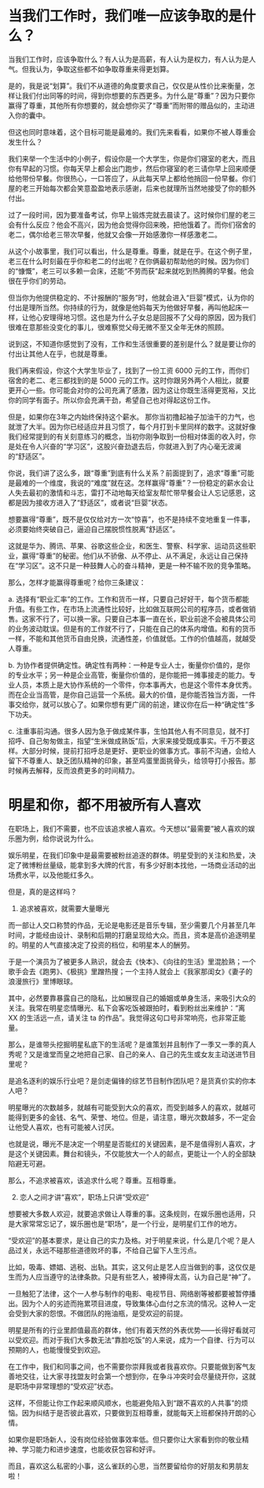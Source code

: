 # 当我们工作时，我们唯一应该争取的是什么？

当我们工作时，应该争取什么？有人认为是高薪，有人认为是权力，有人认为是人气。但我认为，争取这些都不如争取尊重来得更划算。

是的，我是说“划算”。我们不从道德的角度要求自己，仅仅是从性价比来衡量，怎样让我们付出同等的时间，得到你想要的东西更多。为什么是“尊重”？因为只要你赢得了尊重，其他所有你想要的，就会想你买了“尊重”而附带的赠品似的，主动进入你的囊中。

但这也同时意味着，这个目标可能是最难的。我们先来看看，如果你不被人尊重会发生什么？

我们来举一个生活中的小例子，假设你是一个大学生，你是你们寝室的老大，而且你有早起的习惯。你每天早上都会出门跑步，然后你寝室的老三请你早上回来顺便给他带份早餐。你很热心，一口答应了，从此每天早上都给他捎回一份早餐。你们屋的老三开始每次都会笑意盈盈地表示感谢，后来也就理所当然地接受了你的额外付出。

过了一段时间，因为要准备考试，你早上锻炼完就去晨读了。这时候你们屋的老三会有什么反应？他会不高兴，因为他会觉得你回来晚，把他饿着了。而你们宿舍的老二，偶尔给老三带次早餐，他就又会像一开始感激你一样感激老二。

从这个小故事里，我们可以看出，什么是尊重。尊重，就是在乎。在这个例子里，老三在什么时刻最在乎你和老二的付出呢？在你俩最初帮助他的时候。因为你们的“慷慨”，老三可以多赖一会床，还能“不劳而获”起来就吃到热腾腾的早餐。他会很在乎你们的劳动。

但当你为他提供稳定的、不计报酬的“服务”时，他就会进入“巨婴”模式，认为你的付出是理所当然。你持续的行为，就像是他妈每天为他做好早餐，再叫他起床一样，让他心安理得地习惯。这也是为什么子女总是回报不了父母的原因，因为我们很难在意那些没变化的事儿，很难察觉父母无微不至又全年无休的照顾。

说到这，不知道你感觉到了没有，工作和生活很重要的差别是什么？就是要让你的付出让其他人在乎，也就是尊重。

我们再来假设，你这个大学生毕业了，找到了一份工资 6000 元的工作，而你们宿舍的老二、老三都找到的是 5000 元的工作。这时你跟另外两个人相比，就要更开心一些。你可能会对你的公司充满了感激，因为这让你既生活得更宽裕，又比你的同学有面子。所以你会充满干劲，希望自己也对得起这份工作。

但是，如果你在3年之内始终保持这个薪水。 那你当初撸起袖子加油干的力气，也就泄了大半。因为你已经适应并且习惯了，每个月打到卡里同样的数字。这就好像我们经常提到的有关刻意练习的概念，当初你刚争取到一份相对体面的收入时，你是处在令人兴奋的“学习区”，这股兴奋劲退去后，你就进入到了内心毫无波澜的“舒适区”。

你说，我们讲了这么多，跟“尊重”到底有什么关系？前面提到了，追求“尊重”可能是最难的一个维度，我说的“难度”就在这。怎样赢得“尊重”？一份稳定的薪水会让人失去最初的激情和斗志，雷打不动地每天给室友帮忙带早餐会让人忘记感恩，这都是因为接收方进入了“舒适区”，或者说“巨婴”状态。

想要赢得“尊重”，既不是仅仅给对方一次“惊喜”，也不是持续不变地重复一件事，必须要始终突破自己，逼迫自己摆脱惯性脱离“舒适区”。

这就是华为、腾讯、苹果、谷歌这些企业，和医生、警察、科学家、运动员这些职业，赢得“尊重”的秘密。他们从不骄傲、从不停止、从不满足，永远让自己保持在“学习区”。这不只是一种鼓舞人心的奋斗精神，更是一种不输不败的竞争策略。

那么，怎样才能赢得尊重呢？给你三条建议：

a. 选择有“职业汇率”的工作。工作和货币一样，只要自己好好干，每个货币都能升值。有些工作，在市场上流通性比较好，比如做互联网公司的程序员，或者做销售。这家不行了，可以换一家。只要自己本事一直在长，职业前途不会被具体公司的业务波动耽误。但是有的工作就不行了，只能在自己的体系内增值。和有的货币一样，不能和其他货币自由兑换，流通性差，价值就低。工作的价值越高，就越受人尊重。

b. 为协作者提供确定性。确定性有两种：一种是专业人士，衡量你价值的，是你的专业水平；另一种是企业高管，衡量你价值的，是你能把一摊事接走的能力。专业人员，本质上是大协作系统的一个零件，你本事再大，也是这个零件本身优秀。而在企业当高管，是你自己运营一个系统。最大的价值，是你能否独当方面，一件事交给你，就可以放心了。如果你想有更广阔的前途，建议你在后一种“确定性”多下功夫。

c. 注重事前沟通。很多人因为急于做成某件事，生怕其他人有不同意见，就不打招呼、自己匆匆做主，指望“生米做成熟饭”后，大家来接受既成事实。千万不要这样。大部分时候，提前打招呼总是更好、更职业的做事方式。事前不沟通，会给人留下不尊重人、缺乏团队精神的印象，甚至鸡蛋里面挑骨头，给领导打小报告。那时候再去解释，反而浪费更多的时间精力。

# 明星和你，都不用被所有人喜欢

在职场上，我们不需要，也不应该追求被人喜欢。今天想以“最需要”被人喜欢的娱乐圈为例，给你说说为什么。

娱乐明星，在我们印象中是最需要被粉丝追逐的群体。明星受到的关注和热爱，决定了微博粉丝量级，能拿到多大牌的代言，有多少好剧本找他，一场商业活动的出场费水平，以及他能红多久。

但是，真的是这样吗？

1. 追求被喜欢，就需要大量曝光

而一部让人交口称赞的作品，无论是电影还是音乐专辑，至少需要几个月甚至几年时间，才能经由设计、录制和后期的打磨呈现给大众。而且，资本是高价追逐明星的。明星的人气直接决定了投资的档位，和明星本人的酬劳。

于是一个演员为了被更多人熟识，就会去《快本》、《向往的生活》里混脸熟；一个歌手会去《跑男》、《极挑》里蹭热搜；一个主持人就会上《我家那闺女》《妻子的浪漫旅行》里博眼球。

其中，必然要靠暴露自己的隐私，比如展现自己的婚姻或单身生活，来吸引大众的关注。我常在明星恋情曝光、私下会客吃饭被跟拍时，看到粉丝出来维护：“离 XX 的生活远一点，请关注 ta 的作品”。我觉得这句口号非常响亮，也非常正能量。

那么，是谁带头挖掘明星私底下的生活呢？是谁策划并且制作了一季又一季的真人秀呢？又是谁堂而皇之地把自己家、自己的亲人、自己的先生或女友主动送进节目里呢？

是追名逐利的娱乐行业吧？是剑走偏锋的综艺节目制作团队吧？是货真价实的你本人吧？

明星曝光的次数越多，就越有可能受到大众的喜欢，而受到越多人的喜欢，就越可能得到更多的金钱、名气、荣誉、地位。但是，请注意，曝光次数越多，不一定会让他受人喜欢，也有可能被人讨厌。

也就是说，曝光不是决定一个明星是否能红的关键因素，是不是值得别人喜欢，才是这个关键因素。舞台和镜头，不仅能放大一个人的邮点，更能让一个人的全部缺陷避无可避。

那么，不追求被喜欢，该追求什么呢？尊重。互相尊重。

2. 恋人之间才讲“喜欢”，职场上只讲“受欢迎”

想要被大多数人欢迎，就要追求做让人尊重的事。这条规则，在娱乐圈也适用，只是大家常常忘记了，娱乐圈也是“职场”，是一个行业，是明星们工作的地方。

“受欢迎”的基本要求，是让自己的实力及格。对于明星来说，什么是几个呢？是人品过关，永远不碰那些道德败坏的事，不给自己留下人生污点。

比如，吸毒、嫖娼、逃税、出轨。其实，这又何止是艺人应当做到的事，这仅仅是生而为人应当遵守的法律条款。只是有些艺人，被捧得太高，认为自己是“神”了。

一旦触犯了法律，这个一人参与制作的电影、电视节目、网络剧等被都要被暂停播出。因为个人的劣迹而拖累项目进度，导致集体心血付之东流的情况。这种人一定会受到大家的怨恨。不做团队的拖油瓶，是受欢迎的前提。

明星是所有的行业里颜值最高的群体，他们有着天然的外表优势——长得好看就可以受欢迎。而对于我们大多数无法“靠脸吃饭”的人来说，成为一个自律、行为可以预期的人，也能慢慢受到欢迎。

在工作中，我们和同事之间，也不需要你崇拜我或者我喜欢你。只要能做到客气友善地交往，让大家寻找盟友时会第一个想到你，在争斗冲突时会尽量绕开你，这就是职场中非常理想的“受欢迎”状态。 

这样，不但能让你工作起来顺风顺水，也能避免陷入到“跟不喜欢的人共事”的烦恼。因为纠结于是否彼此喜欢，只要做到互相尊重，就能每天上班都保持开朗的心情。

如果你是职场新人，没有岗位经验做事效率低。但只要你让大家看到你的敬业精神、学习能力和进步速度，也能收获包容和好评。

而且，喜欢这么私密的小事，这么雀跃的心思，当然要留给你的好朋友和男朋友啦！





























